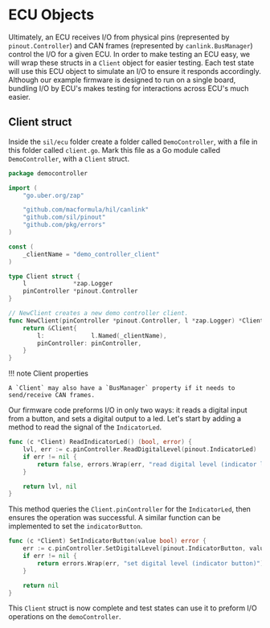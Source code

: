 # ECU Objects

Ultimately, an ECU receives I/O from physical pins (represented by `pinout.Controller`) and CAN frames 
(represented by `canlink.BusManager`) control the I/O for a given ECU. In order to make testing an ECU easy, 
we will wrap these structs in a `Client` object for easier testing. Each test state will use this 
ECU object to simulate an I/O to ensure it responds accordingly. Although our example firmware is designed to run on 
a single board, bundling I/O by ECU's makes testing for interactions across ECU's much easier. 

## Client struct

Inside the `sil/ecu` folder create a folder called `DemoController`, with a file in this folder called `client.go`.
Mark this file as a Go module called `DemoController`, with a `Client` struct. 

```go
package democontroller

import (
	"go.uber.org/zap"

	"github.com/macformula/hil/canlink"
	"github.com/sil/pinout"
	"github.com/pkg/errors"
)

const (
	_clientName = "demo_controller_client"
)

type Client struct {
	l             *zap.Logger
	pinController *pinout.Controller
}

// NewClient creates a new demo controller client.
func NewClient(pinController *pinout.Controller, l *zap.Logger) *Client {
	return &Client{
		l:             l.Named(_clientName),
		pinController: pinController,
	}
}
```

!!! note Client properties

	A `Client` may also have a `BusManager` property if it needs to send/receive CAN frames.

Our firmware code preforms I/O in only two ways: it reads a digital input from a button, and sets a digital output to a led.
Let's start by adding a method to read the signal of the `IndicatorLed`.

```go
func (c *Client) ReadIndicatorLed() (bool, error) {
	lvl, err := c.pinController.ReadDigitalLevel(pinout.IndicatorLed)
	if err != nil {
		return false, errors.Wrap(err, "read digital level (indicator led)")
	}

	return lvl, nil
}
```
This method queries the `Client.pinController` for the `IndicatorLed`, then ensures the operation was successful. 
A similar function can be implemented to set the `indicatorButton`.

```go
func (c *Client) SetIndicatorButton(value bool) error {
	err := c.pinController.SetDigitalLevel(pinout.IndicatorButton, value)
	if err != nil {
		return errors.Wrap(err, "set digital level (indicator button)")
	}

	return nil
}
```

This `Client` struct is now complete and test states can use it to preform I/O operations on the `demoController`. 